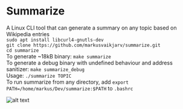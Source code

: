 # Summarize
A Linux CLI tool that can generate a summary on any topic based on Wikipedia entries<br/>
```sudo apt install libcurl4-gnutls-dev```<br/>```git clone https://github.com/markusvaikjarv/summarize.git```<br/>```cd summarize```<br/>
To generate ~18kB binary: ```make summarize```<br/>
To generate a debug binary with undefined behaviour and address sanitizer: ```make summarize_debug```<br/>
Usage: ```./summarize TOPIC```<br/>
To run summarize from any directory, add ```export PATH=/home/markus/Dev/summarize:$PATH``` to ```.bashrc```<br/>

![alt text](https://raw.githubusercontent.com/markusvaikjarv/summarize/master/screenshots/summarize.png)
